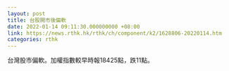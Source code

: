 ```yaml
---
layout: post
title: 台股開市後偏軟
date: 2022-01-14 09:11:30.000000000 +08:00
link: https://news.rthk.hk/rthk/ch/component/k2/1628806-20220114.htm
categories: rthk
---
```


台灣股市偏軟。加權指數較早時報18425點，跌11點。
